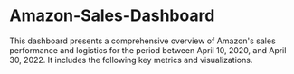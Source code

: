 # Amazon-Sales-Dashboard
This dashboard presents a comprehensive overview of Amazon's sales performance and logistics for the period between April 10, 2020, and April 30, 2022. It includes the following key metrics and visualizations.
